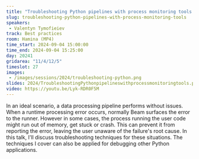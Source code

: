 ```yaml
---
title: "Troubleshooting Python pipelines with process monitoring tools."
slug: troubleshooting-python-pipelines-with-process-monitoring-tools
speakers:
 - Valentyn Tymofieiev
track: Best practices
room: Hamina (MP4)
time_start: 2024-09-04 15:00:00
time_end: 2024-09-04 15:25:00
day: 20241
gridarea: "11/4/12/5"
timeslot: 27
images:
 - /images/sessions/2024/troubleshooting-python.png
slides: 2024/TroubleshootingPythonpipelineswithprocessmonitoringtools.pdf
video: https://youtu.be/Lyk-RDR0F5M
---
```


In an ideal scenario, a data processing pipeline performs without issues. When a runtime processing error occurs, normally Beam surfaces the error to the runner. However in some cases, the process running the user code might run out of memory, get stuck or crash. This can prevent it from reporting the error, leaving the user unaware of the failure's root cause. In this talk, I'll discuss troubleshooting techniques for these situations. The techniques I cover can also be applied for debugging other Python applications.